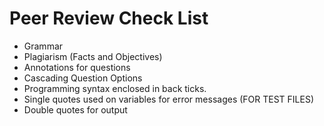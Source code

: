 # Peer Review Check List

* Grammar	 
* Plagiarism (Facts and Objectives)	 
* Annotations for questions	 
* Cascading Question Options	 
* Programming syntax enclosed in back ticks.	 
* Single quotes used on variables for error messages	 (FOR TEST FILES)
* Double quotes for output	 
